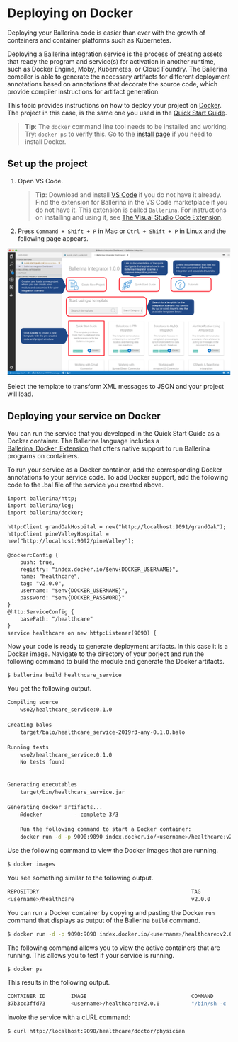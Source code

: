# Deploying on Docker

Deploying your Ballerina code is easier than ever with the growth of containers and container platforms such as Kubernetes.

Deploying a Ballerina integration service is the process of creating assets that ready the program and service(s) for activation in another runtime, such as Docker Engine, Moby, Kubernetes, or Cloud Foundry. The Ballerina compiler is able to generate the necessary artifacts for different deployment annotations based on annotations that decorate the source code, which provide compiler instructions for artifact generation.

This topic provides instructions on how to deploy your project on [Docker](https://www.docker.com/). The project in this case, is the same one you used in the [Quick Start Guide](../../get-started/quick-start-guide/).

> **Tip**: The `docker` command line tool needs to be installed and working. Try: `docker ps` to verify this. Go to the [install page](https://get.docker.com/) if you need to install Docker.

## Set up the project 

1. Open VS Code.
   > **Tip**: Download and install [VS Code](https://code.visualstudio.com/Download) if you do not have it already. Find the extension for Ballerina in the VS Code marketplace if you do not have it. This extension is called `Ballerina`. For instructions on installing and using it, see [The Visual Studio Code Extension](https://ballerina.io/learn/tools-ides/vscode-plugin/).

2. Press `Command + Shift + P` in Mac or `Ctrl + Shift + P` in Linux and the following page appears.

![alt text](../assets/img/vs-code-landing.png)

Select the template to transform XML messages to JSON and your project will load.

## Deploying your service on Docker

You can run the service that you developed in the Quick Start Guide as a Docker container. The Ballerina language includes a [Ballerina_Docker_Extension](https://github.com/ballerinax/docker) that offers native support to run Ballerina programs on containers.

To run your service as a Docker container, add the corresponding Docker annotations to your service code. To add Docker support, add the following code to the .bal file of the service you created above.

```ballerina
import ballerina/http;
import ballerina/log;
import ballerina/docker;

http:Client grandOakHospital = new("http://localhost:9091/grandOak");
http:Client pineValleyHospital = new("http://localhost:9092/pineValley");

@docker:Config {
    push: true,
    registry: "index.docker.io/$env{DOCKER_USERNAME}",
    name: "healthcare",
    tag: "v2.0.0",
    username: "$env{DOCKER_USERNAME}",
    password: "$env{DOCKER_PASSWORD}"
}
@http:ServiceConfig {
    basePath: "/healthcare"
}
service healthcare on new http:Listener(9090) {
```

Now your code is ready to generate deployment artifacts. In this case it is a Docker image. Navigate to the directory of your porject and run the following command to build the module and generate the Docker artifacts.
  
```bash
$ ballerina build healthcare_service
```

You get the following output.

```bash
Compiling source
	wso2/healthcare_service:0.1.0

Creating balos
	target/balo/healthcare_service-2019r3-any-0.1.0.balo

Running tests
    wso2/healthcare_service:0.1.0
	No tests found


Generating executables
	target/bin/healthcare_service.jar

Generating docker artifacts...
	@docker 		 - complete 3/3 

	Run the following command to start a Docker container:
	docker run -d -p 9090:9090 index.docker.io/<username>/healthcare:v2.0.0
```

Use the following command to view the Docker images that are running.

```bash
$ docker images  

```

You see something similar to the following output.

```bash
REPOSITORY                                                TAG                     IMAGE ID            CREATED             SIZE
<username>/healthcare                                     v2.0.0                  c98de901fa4a        13 minutes ago      106MB
```
  
You can run a Docker container by copying and pasting the Docker `run` command that displays as output of the Ballerina `build` command.

```bash
$ docker run -d -p 9090:9090 index.docker.io/<username>/healthcare:v2.0.0

```

The following command allows you to view the active containers that are running. This allows you to test if your service is running.

```bash
$ docker ps  

```

This results in the following output.

```bash
CONTAINER ID        IMAGE                                 COMMAND                  CREATED             STATUS              PORTS                    NAMES
37b3cc3ffd73        <username>/healthcare:v2.0.0          "/bin/sh -c 'java -j…"   6 seconds ago       Up 4 seconds        0.0.0.0:9090->9090/tcp   awesome_hoover
```

Invoke the service with a cURL command:

```bash
$ curl http://localhost:9090/healthcare/doctor/physician  
```

